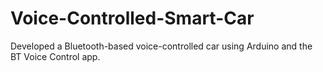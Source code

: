 # Voice-Controlled-Smart-Car
Developed a Bluetooth-based voice-controlled car using Arduino and the BT Voice Control app.

